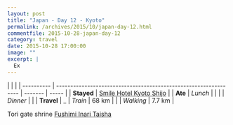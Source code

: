 ```yaml
---
layout: post
title: "Japan - Day 12 - Kyoto"
permalink: /archives/2015/10/japan-day-12.html
commentfile: 2015-10-28-japan-day-12
category: travel
date: 2015-10-28 17:00:00
image: ""
excerpt: |
  Ex
---
```


|            |                                                                  |
| ---------- | ---------------------------------------------------------------- | ------- | ----- |
| **Stayed** | [Smile Hotel Kyoto Shijo](https://goo.gl/maps/ND7hhFnfDVrh4SaP9) |
| **Ate**    | _Lunch_                                                          |         |
|            | _Dinner_                                                         |         |
| **Travel** | \_                                                               | _Train_ | 68 km |
|            | _Walking_                                                        | 7.7 km  |

Tori gate shrine [Fushimi Inari Taisha](https://goo.gl/maps/XXeDLCpmtjWCpmBK6)
